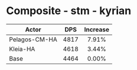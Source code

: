 # Composite - stm - kyrian
| Actor | DPS | Increase |
|---|:---:|:---:|
|Pelagos-CM-HA|4817|7.91%|
|Kleia-HA|4618|3.44%|
|Base|4464|0.00%|
